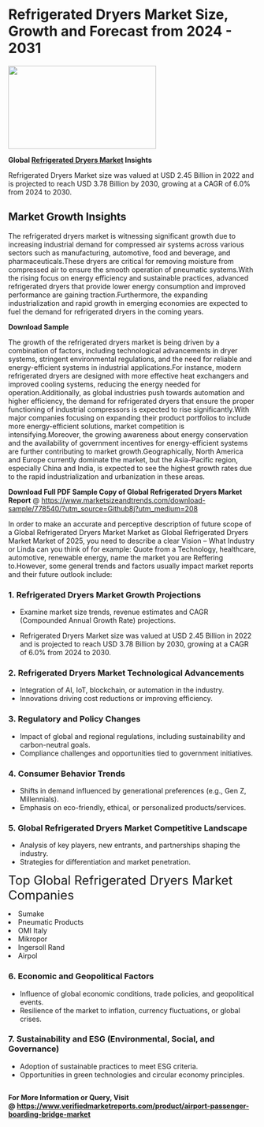 <H1>Refrigerated Dryers Market Size, Growth and Forecast from 2024 - 2031</H1><img class="aligncenter size-medium wp-image-584254" src="https://thirdeyenews.in/wp-content/uploads/2024/09/Global-Market-Research-300x168.jpeg" alt="" width="300" height="168" /><p><strong>Global&nbsp;<a href="https://www.marketsizeandtrends.com/download-sample/778540/?utm_source=Github8j?utm_medium=208">Refrigerated Dryers Market</a> Insights</strong></p><p>Refrigerated Dryers Market size was valued at USD 2.45 Billion in 2022 and is projected to reach USD 3.78 Billion by 2030, growing at a CAGR of 6.0% from 2024 to 2030.</p><p><h2>Market Growth Insights</h2> <p>The refrigerated dryers market is witnessing significant growth due to increasing industrial demand for compressed air systems across various sectors such as manufacturing, automotive, food and beverage, and pharmaceuticals.These dryers are critical for removing moisture from compressed air to ensure the smooth operation of pneumatic systems.With the rising focus on energy efficiency and sustainable practices, advanced refrigerated dryers that provide lower energy consumption and improved performance are gaining traction.Furthermore, the expanding industrialization and rapid growth in emerging economies are expected to fuel the demand for refrigerated dryers in the coming years.</p> <p><strong>Download Sample</strong></p> <p>The growth of the refrigerated dryers market is being driven by a combination of factors, including technological advancements in dryer systems, stringent environmental regulations, and the need for reliable and energy-efficient systems in industrial applications.For instance, modern refrigerated dryers are designed with more effective heat exchangers and improved cooling systems, reducing the energy needed for operation.Additionally, as global industries push towards automation and higher efficiency, the demand for refrigerated dryers that ensure the proper functioning of industrial compressors is expected to rise significantly.With major companies focusing on expanding their product portfolios to include more energy-efficient solutions, market competition is intensifying.Moreover, the growing awareness about energy conservation and the availability of government incentives for energy-efficient systems are further contributing to market growth.Geographically, North America and Europe currently dominate the market, but the Asia-Pacific region, especially China and India, is expected to see the highest growth rates due to the rapid industrialization and urbanization in these areas.</p> <p><span class=""><strong>Download Full PDF Sample Copy of Global Refrigerated Dryers Market Report</strong> @ <a href="https://www.marketsizeandtrends.com/download-sample/778540/?utm_source=Github8j?utm_medium=208" target="_blank">https://www.marketsizeandtrends.com/download-sample/778540/?utm_source=Github8j?utm_medium=208</a></span></p><p>In order to make an accurate and perceptive description of future scope of a Global&nbsp;Refrigerated Dryers Market Market as Global&nbsp;Refrigerated Dryers Market Market of 2025, you need to describe a clear Vision &ndash; What Industry or Linda can you think of for example: Quote from a Technology, healthcare, automotive, renewable energy, name the market you are Reffering to.However, some general trends and factors usually impact market reports and their future outlook include:</p><h3>1.&nbsp;<strong>Refrigerated Dryers Market Growth Projections</strong></h3><ul><li>Examine market size trends, revenue estimates and CAGR (Compounded Annual Growth Rate) projections.</li><li><p>Refrigerated Dryers Market size was valued at USD 2.45 Billion in 2022 and is projected to reach USD 3.78 Billion by 2030, growing at a CAGR of 6.0% from 2024 to 2030.</p></li></ul><h3>2.&nbsp;<strong>Refrigerated Dryers Market Technological Advancements</strong></h3><ul><li>Integration of AI, IoT, blockchain, or automation in the industry.</li><li>Innovations driving cost reductions or improving efficiency.</li></ul><h3>3.&nbsp;<strong>Regulatory and Policy Changes</strong></h3><ul><li>Impact of global and regional regulations, including sustainability and carbon-neutral goals.</li><li>Compliance challenges and opportunities tied to government initiatives.</li></ul><h3>4.&nbsp;<strong>Consumer Behavior Trends</strong></h3><ul><li>Shifts in demand influenced by generational preferences (e.g., Gen Z, Millennials).</li><li>Emphasis on eco-friendly, ethical, or personalized products/services.</li></ul><h3>5.&nbsp;<strong>Global Refrigerated Dryers Market Competitive Landscape</strong></h3><ul><li>Analysis of key players, new entrants, and partnerships shaping the industry.</li><li>Strategies for differentiation and market penetration.</li></ul><p data-pm-slice="1 1 []"><span style="color: inherit; font-family: inherit; font-size: 25px;">Top Global Refrigerated Dryers Market Companies</span></p><div class="" data-test-id=""><p><li>Sumake</li><li> Pneumatic Products</li><li> OMI Italy</li><li> Mikropor</li><li> Ingersoll Rand</li><li> Airpol</li></p></div><h3>6.&nbsp;<strong>Economic and Geopolitical Factors</strong></h3><ul><li>Influence of global economic conditions, trade policies, and geopolitical events.</li><li>Resilience of the market to inflation, currency fluctuations, or global crises.</li></ul><h3>7.&nbsp;<strong>Sustainability and ESG (Environmental, Social, and Governance)</strong></h3><ul><li>Adoption of sustainable practices to meet ESG criteria.</li><li>Opportunities in green technologies and circular economy principles.</li></ul><h2><strong style="font-size: 14px;">For More Information or Query, Visit @&nbsp;</strong><a style="background-color: #ffffff; font-size: 14px;" href="https://www.marketsizeandtrends.com/report/refrigerated-dryers-market/" target="_blank">https://www.verifiedmarketreports.com/product/airport-passenger-boarding-bridge-market</a></h2>